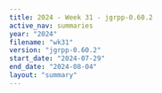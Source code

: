 ```yaml
---
title: 2024 - Week 31 - jgrpp-0.60.2
active_nav: summaries
year: "2024"
filename: "wk31"
version: "jgrpp-0.60.2"
start_date: "2024-07-29"
end_date: "2024-08-04"
layout: "summary"
---
```

